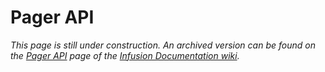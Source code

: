 # Pager API #

_This page is still under construction. An archived version can be found on the [Pager API](http://wiki.fluidproject.org/display/docs/Pager+API) page of the [Infusion Documentation wiki](http://wiki.fluidproject.org/display/docs/Infusion+Documentation)._

